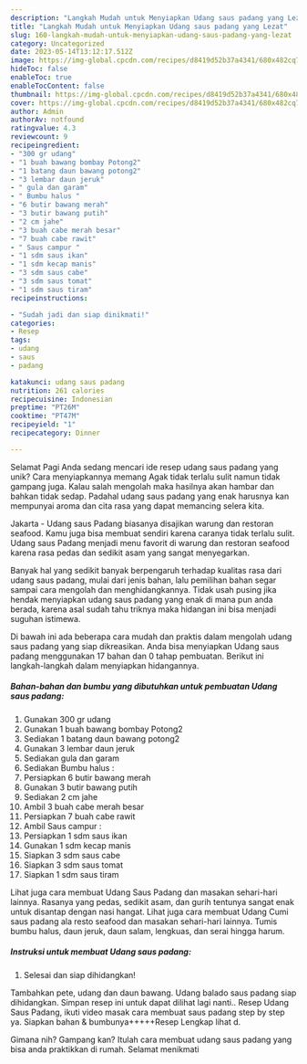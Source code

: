 ```yaml
---
description: "Langkah Mudah untuk Menyiapkan Udang saus padang yang Lezat"
title: "Langkah Mudah untuk Menyiapkan Udang saus padang yang Lezat"
slug: 160-langkah-mudah-untuk-menyiapkan-udang-saus-padang-yang-lezat
category: Uncategorized
date: 2023-05-14T13:12:17.512Z
image: https://img-global.cpcdn.com/recipes/d8419d52b37a4341/680x482cq70/udang-saus-padang-foto-resep-utama.jpg
hideToc: false
enableToc: true
enableTocContent: false
thumbnail: https://img-global.cpcdn.com/recipes/d8419d52b37a4341/680x482cq70/udang-saus-padang-foto-resep-utama.jpg
cover: https://img-global.cpcdn.com/recipes/d8419d52b37a4341/680x482cq70/udang-saus-padang-foto-resep-utama.jpg
author: Admin
authorAv: notfound
ratingvalue: 4.3
reviewcount: 9
recipeingredient:
- "300 gr udang"
- "1 buah bawang bombay Potong2"
- "1 batang daun bawang potong2"
- "3 lembar daun jeruk"
- " gula dan garam"
- " Bumbu halus "
- "6 butir bawang merah"
- "3 butir bawang putih"
- "2 cm jahe"
- "3 buah cabe merah besar"
- "7 buah cabe rawit"
- " Saus campur "
- "1 sdm saus ikan"
- "1 sdm kecap manis"
- "3 sdm saus cabe"
- "3 sdm saus tomat"
- "1 sdm saus tiram"
recipeinstructions:

- "Sudah jadi dan siap dinikmati!"
categories:
- Resep
tags:
- udang
- saus
- padang

katakunci: udang saus padang 
nutrition: 261 calories
recipecuisine: Indonesian
preptime: "PT26M"
cooktime: "PT47M"
recipeyield: "1"
recipecategory: Dinner

---
```



Selamat Pagi Anda sedang mencari ide resep udang saus padang yang unik? Cara menyiapkannya memang Agak tidak terlalu sulit namun tidak gampang juga. Kalau salah mengolah maka hasilnya akan hambar dan bahkan tidak sedap. Padahal udang saus padang yang enak harusnya kan mempunyai aroma dan cita rasa yang dapat memancing selera kita.


Jakarta - Udang saus Padang biasanya disajikan warung dan restoran seafood. Kamu juga bisa membuat sendiri karena caranya tidak terlalu sulit. Udang saus Padang menjadi menu favorit di warung dan restoran seafood karena rasa pedas dan sedikit asam yang sangat menyegarkan.

Banyak hal yang sedikit banyak berpengaruh terhadap kualitas rasa dari udang saus padang, mulai dari jenis bahan, lalu pemilihan bahan segar sampai cara mengolah dan menghidangkannya. Tidak usah pusing jika hendak menyiapkan udang saus padang yang enak di mana pun anda berada, karena asal sudah tahu triknya maka hidangan ini bisa menjadi suguhan istimewa.


Di bawah ini ada beberapa cara mudah dan praktis dalam mengolah udang saus padang yang siap dikreasikan. Anda bisa menyiapkan Udang saus padang menggunakan 17 bahan dan 0 tahap pembuatan. Berikut ini langkah-langkah dalam menyiapkan hidangannya.

<!--inarticleads1-->

##### Bahan-bahan dan bumbu yang dibutuhkan untuk pembuatan Udang saus padang:

1. Gunakan 300 gr udang
1. Gunakan 1 buah bawang bombay Potong2
1. Sediakan 1 batang daun bawang potong2
1. Gunakan 3 lembar daun jeruk
1. Sediakan  gula dan garam
1. Sediakan  Bumbu halus :
1. Persiapkan 6 butir bawang merah
1. Gunakan 3 butir bawang putih
1. Sediakan 2 cm jahe
1. Ambil 3 buah cabe merah besar
1. Persiapkan 7 buah cabe rawit
1. Ambil  Saus campur :
1. Persiapkan 1 sdm saus ikan
1. Gunakan 1 sdm kecap manis
1. Siapkan 3 sdm saus cabe
1. Siapkan 3 sdm saus tomat
1. Siapkan 1 sdm saus tiram


Lihat juga cara membuat Udang Saus Padang dan masakan sehari-hari lainnya. Rasanya yang pedas, sedikit asam, dan gurih tentunya sangat enak untuk disantap dengan nasi hangat. Lihat juga cara membuat Udang Cumi saus padang ala resto seafood dan masakan sehari-hari lainnya. Tumis bumbu halus, daun jeruk, daun salam, lengkuas, dan serai hingga harum. 

<!--inarticleads2-->

##### Instruksi untuk membuat Udang saus padang:


1. Selesai dan siap dihidangkan!

Tambahkan pete, udang dan daun bawang. Udang balado saus padang siap dihidangkan. Simpan resep ini untuk dapat dilihat lagi nanti.. Resep Udang Saus Padang, ikuti video masak cara membuat saus padang step by step ya. Siapkan bahan &amp; bumbunya+++++Resep Lengkap lihat d. 

Gimana nih? Gampang kan? Itulah cara membuat udang saus padang yang bisa anda praktikkan di rumah. Selamat menikmati
